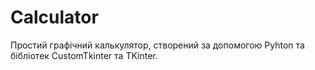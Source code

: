 # Calculator
Простий графічний калькулятор, створений за допомогою Pyhton та бібліотек CustomTkinter та TKinter.
